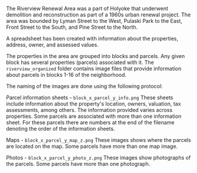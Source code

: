 The Riverview Renewal Area was a part of Holyoke that underwent demolition and reconstruction as part of a 1960s urban renewal project. The area was bounded by Lyman Street to the West, Pulaski Park to the East, Front Street to the South, and Pine Street to the North.

A spreadsheet has been created with information about the properties, address, owner, and assessed values.

The properties in the area are grouped into blocks and parcels.
Any given block has several properties (parcels) associated with it.
The `riverview_organized` folder  contains image files that provide information about parcels in blocks 1-16 of the neighborhood.

The naming of the images are done using the following protocol:

Parcel information sheets - `block_x_parcel_y_info.png` 
These sheets include information about the property's location, owners, valuation, tax assessments, among others.
The information provided varies across properties.
Some parcels are associated with more than one information sheet.
For these parcels there are numbers at the end of the filename denoting the order of the information sheets.


Maps - `block_x_parcel_y_map_z.png`
These images shows where the parcels are located on the map. Some parcels have more
than one map image.


Photos - `block_x_parcel_y_photo_z.png`
These images show photographs of the parcels.
Some parcels have more than one photograph.
